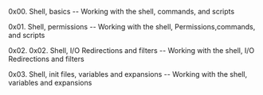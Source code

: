 0x00. Shell, basics -- Working with the shell, commands, and scripts

0x01. Shell, permissions -- Working with the shell, Permissions,commands, and scripts

0x02. 0x02. Shell, I/O Redirections and filters -- Working with the shell, I/O Redirections and filters

0x03. Shell, init files, variables and expansions -- Working with the shell, variables and expansions 
